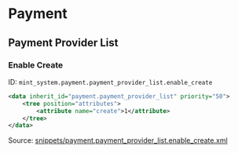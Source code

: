 # Payment
## Payment Provider List  
### Enable Create  
ID: `mint_system.payment.payment_provider_list.enable_create`  
```xml
<data inherit_id="payment.payment_provider_list" priority="50">
    <tree position="attributes">
        <attribute name="create">1</attribute>
    </tree>
</data>

```
Source: [snippets/payment.payment_provider_list.enable_create.xml](https://github.com/Mint-System/Odoo-Build/tree/16.0/snippets/payment.payment_provider_list.enable_create.xml)

